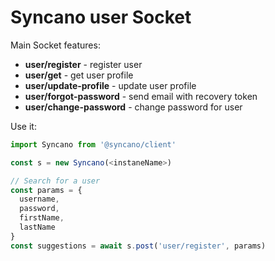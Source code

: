 # Syncano user Socket

Main Socket features:

* **user/register** - register user 
* **user/get** - get user profile
* **user/update-profile** - update user profile
* **user/forgot-password** - send email with recovery token
* **user/change-password** - change password for user 

Use it:

```js
import Syncano from '@syncano/client'

const s = new Syncano(<instaneName>)

// Search for a user
const params = {
  username,
  password,
  firstName,
  lastName
}
const suggestions = await s.post('user/register', params)
```
